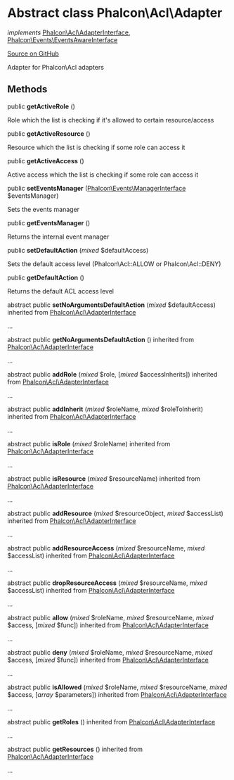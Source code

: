 # Abstract class **Phalcon\\Acl\\Adapter**

*implements* [Phalcon\Acl\AdapterInterface](/en/3.1/api/Phalcon_Acl_AdapterInterface), [Phalcon\Events\EventsAwareInterface](/en/3.1/api/Phalcon_Events_EventsAwareInterface)

<a href="https://github.com/phalcon/cphalcon/blob/master/phalcon/acl/adapter.zep" class="btn btn-default btn-sm">Source on GitHub</a>

Adapter for Phalcon\\Acl adapters


## Methods
public  **getActiveRole** ()

Role which the list is checking if it's allowed to certain resource/access



public  **getActiveResource** ()

Resource which the list is checking if some role can access it



public  **getActiveAccess** ()

Active access which the list is checking if some role can access it



public  **setEventsManager** ([Phalcon\Events\ManagerInterface](/en/3.1/api/Phalcon_Events_ManagerInterface) $eventsManager)

Sets the events manager



public  **getEventsManager** ()

Returns the internal event manager



public  **setDefaultAction** (*mixed* $defaultAccess)

Sets the default access level (Phalcon\\Acl::ALLOW or Phalcon\\Acl::DENY)



public  **getDefaultAction** ()

Returns the default ACL access level



abstract public  **setNoArgumentsDefaultAction** (*mixed* $defaultAccess) inherited from [Phalcon\Acl\AdapterInterface](/en/3.1/api/Phalcon_Acl_AdapterInterface)

...


abstract public  **getNoArgumentsDefaultAction** () inherited from [Phalcon\Acl\AdapterInterface](/en/3.1/api/Phalcon_Acl_AdapterInterface)

...


abstract public  **addRole** (*mixed* $role, [*mixed* $accessInherits]) inherited from [Phalcon\Acl\AdapterInterface](/en/3.1/api/Phalcon_Acl_AdapterInterface)

...


abstract public  **addInherit** (*mixed* $roleName, *mixed* $roleToInherit) inherited from [Phalcon\Acl\AdapterInterface](/en/3.1/api/Phalcon_Acl_AdapterInterface)

...


abstract public  **isRole** (*mixed* $roleName) inherited from [Phalcon\Acl\AdapterInterface](/en/3.1/api/Phalcon_Acl_AdapterInterface)

...


abstract public  **isResource** (*mixed* $resourceName) inherited from [Phalcon\Acl\AdapterInterface](/en/3.1/api/Phalcon_Acl_AdapterInterface)

...


abstract public  **addResource** (*mixed* $resourceObject, *mixed* $accessList) inherited from [Phalcon\Acl\AdapterInterface](/en/3.1/api/Phalcon_Acl_AdapterInterface)

...


abstract public  **addResourceAccess** (*mixed* $resourceName, *mixed* $accessList) inherited from [Phalcon\Acl\AdapterInterface](/en/3.1/api/Phalcon_Acl_AdapterInterface)

...


abstract public  **dropResourceAccess** (*mixed* $resourceName, *mixed* $accessList) inherited from [Phalcon\Acl\AdapterInterface](/en/3.1/api/Phalcon_Acl_AdapterInterface)

...


abstract public  **allow** (*mixed* $roleName, *mixed* $resourceName, *mixed* $access, [*mixed* $func]) inherited from [Phalcon\Acl\AdapterInterface](/en/3.1/api/Phalcon_Acl_AdapterInterface)

...


abstract public  **deny** (*mixed* $roleName, *mixed* $resourceName, *mixed* $access, [*mixed* $func]) inherited from [Phalcon\Acl\AdapterInterface](/en/3.1/api/Phalcon_Acl_AdapterInterface)

...


abstract public  **isAllowed** (*mixed* $roleName, *mixed* $resourceName, *mixed* $access, [*array* $parameters]) inherited from [Phalcon\Acl\AdapterInterface](/en/3.1/api/Phalcon_Acl_AdapterInterface)

...


abstract public  **getRoles** () inherited from [Phalcon\Acl\AdapterInterface](/en/3.1/api/Phalcon_Acl_AdapterInterface)

...


abstract public  **getResources** () inherited from [Phalcon\Acl\AdapterInterface](/en/3.1/api/Phalcon_Acl_AdapterInterface)

...


